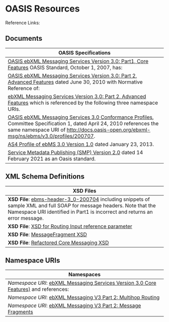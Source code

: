 # OASIS Resources

Reference Links:  

## Documents
|OASIS Specifications|
|----|
|[OASIS ebXML Messaging Services Version 3.0: Part1, Core Features](http://docs.oasis-open.org/ebxml-msg/ebms/v3.0/core/os/ebms_core-3.0-spec-os.html) OASIS Standard, October 1, 2007, has:  |
|[OASIS ebXML Messaging Services Version 3.0: Part 2, Advanced Features](https://docs.oasis-open.org/ebxml-msg/ebms/v3.0/part2/201004/ebms-v3-part2-cd-01.html) dated June 30, 2010 with Normative Reference of:
|[ebXML Messaging Services Version 3.0: Part 2, Advanced Features](https://docs.oasis-open.org/ebxml-msg/ebms/v3.0/part2/201004/rddl-ebms3-part2.html) which is referenced by the following three namespace URIs.  |
|[OASIS ebXML Messaging Services 3.0 Conformance Profiles](https://docs.oasis-open.org/ebxml-msg/ebms/v3.0/profiles/20707/ebms3-confprofiles-cs-01.html), Committee Specification 1, dated April 24, 2010 references the same namespace URI of http://docs.oasis-open.org/ebxml-msg/ns/ebms/v3.0/profiles/200707.  |
|[AS4 Profile of ebMS 3.0 Version 1.0](http://docs.oasis-open.org/ebxml-msg/ebms/v3.0/profiles/AS4-profile/v1.0/os/AS4-profile-v1.0-os.html) dated January 23, 2013.  |
| [Service Metadata Publishing (SMP) Version 2.0](http://docs.oasis-open.org/bdxr/bdx-smp/v2.0/bdx-smp-v2.0.html) dated 14 February 2021 as an Oasis standard.  |

## XML Schema Definitions
|XSD Files|
|----|
|**XSD File**: [ebms-header-3_0-200704](https://docs.oasis-open.org/ebxml-msg/ebms/v3.0/core/os/ebms-header-3_0-200704.xsd) including snippets of sample XML and full SOAP for message headers.  Note that the Namespace URI identified in Part1 is incorrect and returns an error message.  |
|    **XSD File**: [XSD for Routing Input reference parameter](http://docs.oasis-open.org/ebxml-msg/ebms/v3.0/part2/201004/ebms-multihop-1_0-200902_refactored.xsd)  |
|    **XSD File**: [MessageFragment XSD](http://docs.oasis-open.org/ebxml-msg/ebms/v3.0/part2/201004/mf.xsd)  |
|    **XSD File**: [Refactored Core Messaging XSD](http://docs.oasis-open.org/ebxml-msg/ebms/v3.0/part2/201004/ebms-header-3_0-200704_refactored.xsd)  |

## Namespace URIs
|Namespaces|
|----|
| *Namespace URI*: [ebXML Messaging Services Version 3.0 Core Features)](https://docs.oasis-open.org/ebxml-msg/ebms/v3.0/ns/core/200704/) and references:  |
|        *Namespace URI*: [ebXML Messaging V3 Part 2: Multihop Routing](http://docs.oasis-open.org/ebxml-msg/ns/ebms/v3.0/multihop/200902)  |
|        *Namespace URI*: [ebXML Messaging V3 Part 2: Message Fragments](http://docs.oasis-open.org/ebxml-msg/ns/v3.0/mf/2010/04/)  |








<br/>
<br/>
<br/>